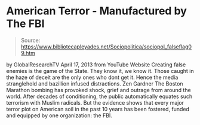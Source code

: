 # American Terror - Manufactured by The FBI

> Source: https://www.bibliotecapleyades.net/Sociopolitica/sociopol_falseflag09.htm

by
GlobalResearchTV
April 17, 2013
from
YouTube Website
Creating false enemies is the
game of the State.
They know it, we know it.
Those caught in the haze of deceit are
the only ones who dont get it.
Hence the media stranglehold and
bazillion infused distractions.
Zen Gardner
The Boston Marathon bombing has provoked shock, grief and outrage from
around the world. After decades of conditioning, the public automatically
equates such terrorism with Muslim radicals.
But the evidence shows that every major terror
plot on American soil in the past 10 years has been fostered, funded and
equipped by one organization: the FBI.
